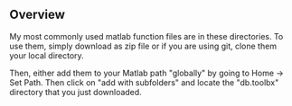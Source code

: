 ## Overview
My most commonly used matlab function files are in these directories.
To use them, simply download as zip file or if you are using git, clone them your local directory. 

Then, either add them to your Matlab path "globally" by going to Home -> Set Path. 
Then click on "add with subfolders" and locate the "db.toolbx" directory that you just downloaded. 
